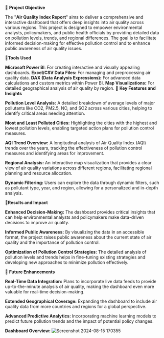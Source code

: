 📖 **Project Objective**

The "**Air Quality Index Report**" aims to deliver a comprehensive and interactive dashboard that offers deep insights into air quality across various regions. This project is designed to empower environmental analysts, policymakers, and public health officials by providing detailed data on pollution levels, trends, and regional differences. The goal is to facilitate informed decision-making for effective pollution control and to enhance public awareness of air quality issues.

📖**Tools Used**

**Microsoft Power BI**: For creating interactive and visually appealing dashboards.
**Excel/CSV Data Files:** For managing and preprocessing air quality data.
**DAX (Data Analysis Expressions):** For advanced data calculations and custom metrics within Power BI.
**Map Visualizations:** For detailed geographical analysis of air quality by region.
📖  **Key Features and Insights**

**Pollution Level Analysis:** A detailed breakdown of average levels of major pollutants like CO2, PM2.5, NO, and SO2 across various cities, helping to identify critical areas needing attention.

**Most and Least Polluted Cities:** Highlighting the cities with the highest and lowest pollution levels, enabling targeted action plans for pollution control measures.

**AQI Trend Overview:** A longitudinal analysis of Air Quality Index (AQI) trends over the years, tracking the effectiveness of pollution control measures and identifying areas for improvement.

**Regional Analysis:** An interactive map visualization that provides a clear view of air quality variations across different regions, facilitating regional planning and resource allocation.

**Dynamic Filtering:** Users can explore the data through dynamic filters, such as pollutant type, year, and region, allowing for a personalized and in-depth analysis.

📖**Results and Impact**

**Enhanced Decision-Making:** The dashboard provides critical insights that can help environmental analysts and policymakers make data-driven decisions to improve air quality.

**Informed Public Awareness:** By visualizing the data in an accessible format, the project raises public awareness about the current state of air quality and the importance of pollution control.

**Optimization of Pollution Control Strategies:** The detailed analysis of pollution levels and trends helps in fine-tuning existing strategies and developing new approaches to minimize pollution effectively.

📖 **Future Enhancements**

**Real-Time Data Integration:** Plans to incorporate live data feeds to provide up-to-the-minute analysis of air quality, making the dashboard even more valuable for real-time decision-making.

**Extended Geographical Coverage:** Expanding the dashboard to include air quality data from more countries and regions for a global perspective.

**Advanced Predictive Analytics:** Incorporating machine learning models to predict future pollution trends and the impact of potential policy changes.

**Dashboard Overview:**
![Screenshot 2024-08-15 170355](https://github.com/user-attachments/assets/552427e4-90f0-4900-9617-00a17fca779d)

